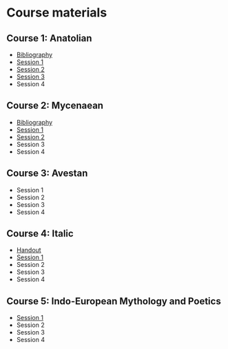 # Course materials

## Course 1: Anatolian
- [Bibliography](anatolian_bibl.pdf)
- [Session 1](anatolian1.pdf)
- [Session 2](anatolian2.pdf)
- [Session 3](anatolian3.pdf)
- Session 4

## Course 2: Mycenaean
- [Bibliography](mycenaean_bibl.pdf)
- [Session 1](mycenaean1.pdf)
- [Session 2](mycenaean2.pdf)
- Session 3
- Session 4

## Course 3: Avestan
- Session 1
- Session 2
- Session 3
- Session 4

## Course 4: Italic
- [Handout](italic_handout.pdf)
- [Session 1](italic1.pdf)
- Session 2
- Session 3
- Session 4

## Course 5: Indo-European Mythology and Poetics 
- [Session 1](poetics1.pdf)
- Session 2
- Session 3
- Session 4

  
